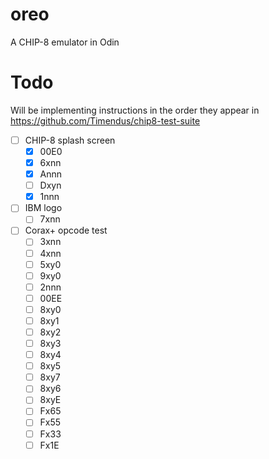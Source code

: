 # oreo
A CHIP-8 emulator in Odin

# Todo
Will be implementing instructions in the order they appear in https://github.com/Timendus/chip8-test-suite
- [ ] CHIP-8 splash screen
  - [x] 00E0
  - [x] 6xnn
  - [x] Annn
  - [ ] Dxyn
  - [x] 1nnn
- [ ] IBM logo
  - [ ] 7xnn
- [ ] Corax+ opcode test
  - [ ] 3xnn
  - [ ] 4xnn
  - [ ] 5xy0
  - [ ] 9xy0
  - [ ] 2nnn
  - [ ] 00EE
  - [ ] 8xy0
  - [ ] 8xy1
  - [ ] 8xy2
  - [ ] 8xy3
  - [ ] 8xy4
  - [ ] 8xy5
  - [ ] 8xy7
  - [ ] 8xy6
  - [ ] 8xyE
  - [ ] Fx65
  - [ ] Fx55
  - [ ] Fx33
  - [ ] Fx1E
